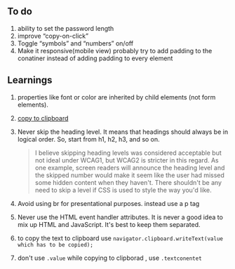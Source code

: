 ## To do

1. ability to set the password length
2. improve “copy-on-click”
3. Toggle “symbols” and “numbers” on/off
4. Make it responsive(mobile view) probably try to add padding to the conatiner instead of adding padding to every element

## Learnings

1. properties like font or color are inherited by child elements (not form elements).
2. [copy to clipboard](https://stackabuse.com/how-to-copy-to-clipboard-in-javascript-with-the-clipboard-api/)
3. Never skip the heading level. It means that headings should always be in logical order. So, start from h1, h2, h3, and so on.

   > I believe skipping heading levels was considered acceptable but not ideal under WCAG1, but WCAG2 is stricter in this regard. As one example, screen readers will announce the heading level and the skipped number would make it seem like the user had missed some hidden content when they haven't. There shouldn't be any need to skip a level if CSS is used to style the way you'd like.

4. Avoid using br for presentational purposes. instead use a p tag

5. Never use the HTML event handler attributes. It is never a good idea to mix up HTML and JavaScript. It's best to keep them separated.

6. to copy the text to clipboard use `navigator.clipboard.writeText(value which has to be copied);`

7. don't use `.value` while copying to clipborad , use `.textconentet`